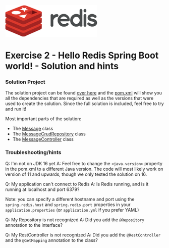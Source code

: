 <img src="../img/redis-logo-full-color-rgb.png" height=100/>

# Exercise 2 - Hello Redis Spring Boot world! - Solution and hints

### Solution Project
The solution project can be found [over here](exercise2) and the [pom.xml](exercise2/pom.xml) will show you all the dependencies that are required as well as the versions that were used to create the solution. Since the full solution is included, feel free to try and run it!

Most important parts of the solution:
* The [Message](exercise2/src/main/java/com/redis/lars/exercise2/Message.java) class
* The [MessageCrudRepository](exercise2/src/main/java/com/redis/lars/exercise2/MessageCrudRepository.java) class
* The [MessageController](exercise2/src/main/java/com/redis/lars/exercise2/MessageController.java) class

### Troubleshooting/hints

Q: I'm not on JDK 16 yet
A: Feel free to change the `<java.version>` property in the pom.xml to a different Java version. The code will most likely work on version of 11 and upwards, though we only tested the solution on 16.

Q: My application can't connect to Redis
A: Is Redis running, and is it running at localhost and port 6379? 

Note: you can specify a different hostname and port using the `spring.redis.host` and `spring.redis.port` properties in your `application.properties` (or `application.yml` if you prefer YAML)

Q: My Repository is not recognized
A: Did you add the `@Repository` annotation to the interface?

Q: My RestController is not recognized
A: Did you add the `@RestController` and the `@GetMapping` annotation to the class?